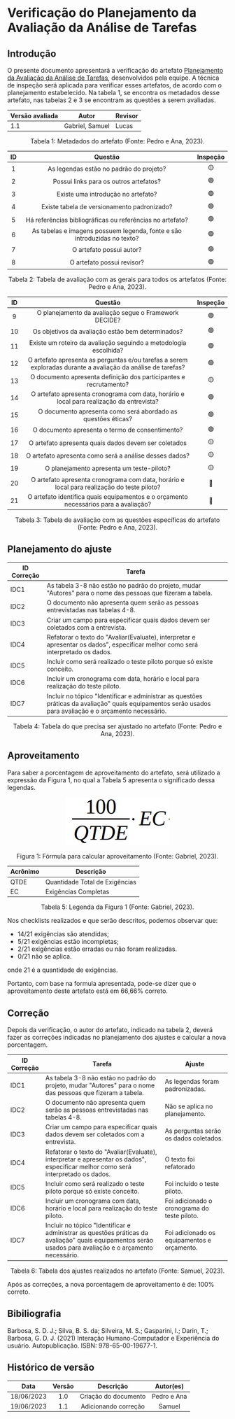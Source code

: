 # Verificação do Planejamento da Avaliação da Análise de Tarefas

## Introdução

O presente documento apresentará a verificação do artefato [Planejamento da Avaliação da Análise de Tarefas](../../design-avaliacao-desenvolvimento/nivel1/analiseDeTarefas/planejamentoDaAvaliacaoTarefas.md), desenvolvidos pela equipe. A técnica de inspeção será aplicada para verificar esses artefatos, de acordo com o planejamento estabelecido. Na tabela 1, se encontra os metadados desse artefato, nas tabelas 2 e 3 se encontram as questões a serem avaliadas.

<center>

| Versão avaliada | Autor           | Revisor |
| ---------------- | --------------- | ------- |
| 1.1              | Gabriel, Samuel | Lucas   |

</center>

<div style="text-align: center">
<p> Tabela 1: Metadados do artefato (Fonte: Pedro e Ana, 2023). </p>
</div>

| ID |                                 Questão                                 | Inspeção |
| :-: | :-----------------------------------------------------------------------: | :--------: |
| 1 |                 As legendas estão no padrão do projeto?                 |     🟡     |
| 2 |                  Possui links para os outros artefatos?                  |     🟢     |
| 3 |                   Existe uma introdução no artefato?                   |     🟢     |
| 4 |                Existe tabela de versionamento padronizado?                |     🟢     |
| 5 |      Há referências bibliográficas ou referências no artefato?      |     🟢     |
| 6 | As tabelas e imagens possuem legenda, fonte e são introduzidas no texto? |     🟢     |
| 7 |                         O artefato possui autor?                         |     🟢     |
| 8 |                        O artefato possui revisor?                        |     🟢     |

<div style="text-align: center">
<p> Tabela 2: Tabela de avaliação com as gerais para todos os artefatos (Fonte: Pedro e Ana, 2023). </p>
</div>

| ID |                                                    Questão                                                    | Inspeção |
| :-: | :-------------------------------------------------------------------------------------------------------------: | :--------: |
| 9 |                             O planejamento da avaliação segue o Framework DECIDE?                             |     🟢     |
| 10 |                              Os objetivos da avaliação estão bem determinados?                              |     🟢     |
| 11 |                       Existe um roteiro da avaliação seguindo a metodologia escolhida?                       |     🟢     |
| 12 | O artefato apresenta as perguntas e/ou tarefas a serem exploradas durante a avaliação da análise de tarefas? |     🟢     |
| 13 |                       O documento apresenta definição dos participantes e recrutamento?                       |     🟡     |
| 14 |           O artefato apresenta cronograma com data, horário e local para realização da entrevista?           |     🟢     |
| 15 |                         O documento apresenta como será abordado as questões éticas?                         |     🟢     |
| 16 |                                 O documento apresenta o termo de consentimento?                                 |     🟢     |
| 17 |                              O artefato apresenta quais dados devem ser coletados                              |     🟡     |
| 18 |                            O artefato apresenta como será a análise desses dados?                            |     🟡     |
| 19 |                                    O planejamento apresenta um teste-piloto?                                    |     🟡     |
| 20 |          O artefato apresenta cronograma com data, horário e local para realização do teste piloto?          |     🔴     |
| 21 |            O artefato identifica quais equipamentos e o orçamento necessários para a avaliação?            |     🔴     |

<div style="text-align: center">
<p> Tabela 3: Tabela de avaliação com as questões específicas do artefato (Fonte: Pedro e Ana, 2023). </p>
</div>

## Planejamento do ajuste

| ID Correção | Tarefa                                                                                                                                                             |
| ------------- | ------------------------------------------------------------------------------------------------------------------------------------------------------------------ |
| IDC1          | As tabela 3-8 não estão no padrão do projeto, mudar "Autores" para o nome das pessoas que fizeram a tabela.                                                     |
| IDC2          | O documento não apresenta quem serão as pessoas entrevistadas nas tabelas 4-8.                                                                                   |
| IDC3          | Criar um campo para especificar quais dados devem ser coletados com a entrevista.                                                                                  |
| IDC4          | Refatorar o texto do "Avaliar(Evaluate), interpretar e apresentar os dados", especificar melhor como será interpretado os dados.                                  |
| IDC5          | Incluir como será realizado o teste piloto porque só existe conceito.                                                                                            |
| IDC6          | Incluir um cronograma com data, horário e local para realização do teste piloto.                                                                               |
| IDC7          | Incluir no tópico "Identificar e administrar as questões práticas da avaliação" quais equipamentos serão usados para avaliação e o arçamento necessário. |

<div style="text-align: center">
<p> Tabela 4: Tabela do que precisa ser ajustado no artefato (Fonte: Pedro e Ana, 2023). </p>
</div>

## Aproveitamento

Para saber a porcentagem de aproveitamento do artefato, será utilizado a expressão da Figura 1, no qual a Tabela 5 apresenta o significado dessa legendas.

<center>

<img src="../../../images/formulaCalculoAproveitamento.png"  alt="legenda da fórmula da figura 1"/>
<div style="text-align: center">

<p> Figura 1: Fórmula para calcular aproveitamento (Fonte: Gabriel, 2023). </p>
</div>

| Acrônimo | Descrição                     |
| --------- | ------------------------------- |
| QTDE      | Quantidade Total de Exigências |
| EC        | Exigências Completas           |

<div style="text-align: center">
<p> Tabela 5: Legenda da Figura 1 (Fonte: Gabriel, 2023). </p>
</div>

</center>

Nos checklists realizados e que serão descritos, podemos observar que:

- 14/21 exigências são atendidas;
- 5/21 exigências estão incompletas;
- 2/21 exigências estão erradas ou não foram realizadas.
- 0/21 não se aplica.

onde 21 é a quantidade de exigências.

Portanto, com base na formula apresentada, pode-se dizer que o aproveitamento deste artefato está em 66,66% correto.

## Correção

Depois da verificação, o autor do artefato, indicado na tabela 2, deverá fazer as correções indicadas no planejamento dos ajustes e calcular a nova porcentagem.

<center>

| ID Correção | Tarefa                                                                                                                                                             | Ajuste                                        |
| ------------- | ------------------------------------------------------------------------------------------------------------------------------------------------------------------ | --------------------------------------------- |
| IDC1          | As tabela 3-8 não estão no padrão do projeto, mudar "Autores" para o nome das pessoas que fizeram a tabela.                                                     | As legendas foram padronizadas.               |
| IDC2          | O documento não apresenta quem serão as pessoas entrevistadas nas tabelas 4-8.                                                                                   | Não se aplica no planejamento.               |
| IDC3          | Criar um campo para especificar quais dados devem ser coletados com a entrevista.                                                                                  | As perguntas serão os dados coletados.       |
| IDC4          | Refatorar o texto do "Avaliar(Evaluate), interpretar e apresentar os dados", especificar melhor como será interpretado os dados.                                  | O texto foi refatorado                        |
| IDC5          | Incluir como será realizado o teste piloto porque só existe conceito.                                                                                            | Foi incluído o teste piloto.                 |
| IDC6          | Incluir um cronograma com data, horário e local para realização do teste piloto.                                                                                | Foi adicionado o cronograma do teste piloto.  |
| IDC7          | Incluir no tópico "Identificar e administrar as questões práticas da avaliação" quais equipamentos serão usados para avaliação e o arçamento necessário. | Foi adicionado os equipamentos e orçamento. |

</center>
<!-- Atualizar histórico de versão, após corrigir. -->

<div style="text-align: center">
<p> Tabela 6: Tabela dos ajustes realizados no artefato (Fonte: Samuel, 2023). </p>
</div>

Após as correções, a nova porcentagem de aproveitamento é de: 100% correto.

## Bibiliografia

Barbosa, S. D. J.; Silva, B. S. da; Silveira, M. S.; Gasparini, I.; Darin, T.; Barbosa, G. D. J. (2021) Interação Humano-Computador e Experiência do usuário. Autopublicação. ISBN: 978-65-00-19677-1.

## Histórico de versão

|    Data    | Versão |      Descrição      |  Autor(es)  |
| :--------: | :-----: | :--------------------: | :---------: |
| 18/06/2023 |   1.0   | Criação do documento | Pedro e Ana |
| 19/06/2023 |   1.1   | Adicionando correção |   Samuel   |
